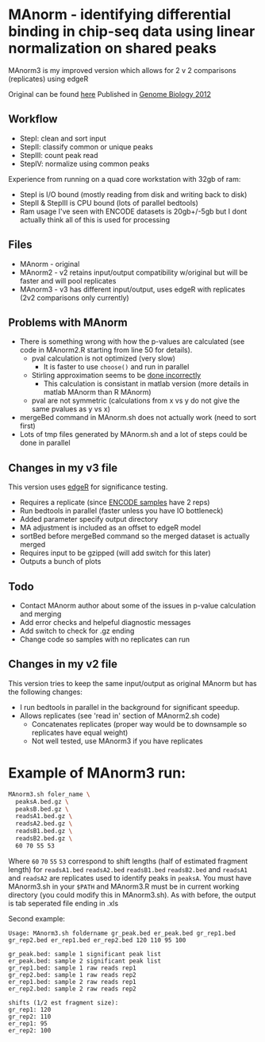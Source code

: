 # MAnorm - identifying differential binding in chip-seq data using linear normalization on shared peaks

MAnorm3 is my improved version which allows for 2 v 2 comparisons (replicates) using edgeR

Original can be found [here](http://bcb.dfci.harvard.edu/~gcyuan/MAnorm/R_tutorial.html) 
Published in [Genome Biology 2012](http://www.ncbi.nlm.nih.gov/pubmed/22424423)

Workflow
--------
* StepI: clean and sort input
* StepII: classify common or unique peaks
* StepIII: count peak read
* StepIV: normalize using common peaks

Experience from running on a quad core workstation with 32gb of ram: 
* StepI is I/O bound (mostly reading from disk and writing back to disk)
* StepII & StepIII is CPU bound (lots of parallel bedtools)
* Ram usage I've seen with ENCODE datasets is 20gb+/-5gb but I dont actually think all of this is used for processing

Files
-----
* MAnorm - original
* MAnorm2 - v2 retains input/output compatibility w/original but will be faster and will pool replicates
* MAnorm3 - v3 has different input/output, uses edgeR with replicates (2v2 comparisons only currently)

Problems with MAnorm
--------------------
* There is something wrong with how the p-values are calculated (see code in MAnorm2.R starting from line 50 for details). 
  * pval calculation is not optimized (very slow)
    * It is faster to use `choose()` and run in parallel
  * Stirling approximation seems to be [done incorrectly](http://stats.stackexchange.com/questions/47997/unknown-p-value-calculation)
    * This calculation is consistant in matlab version (more details in matlab MAnorm than R MAnorm)
  * pval are not symmetric (calculations from x vs y do not give the same pvalues as y vs x)
* mergeBed command in MAnorm.sh does not actually work (need to sort first)
* Lots of tmp files generated by MAnorm.sh and a lot of steps could be done in parallel
  
Changes in my v3 file
---------------------
This version uses [edgeR](http://www.bioconductor.org/packages/release/bioc/html/edgeR.html) for significance testing.
* Requires a replicate (since [ENCODE samples](http://ftp.ebi.ac.uk/pub/databases/ensembl/encode/integration_data_jan2011/byDataType/mappedReads/) have 2 reps)
* Run bedtools in parallel (faster unless you have IO bottleneck)
* Added parameter specify output directory
* MA adjustment is included as an offset to edgeR model
* sortBed before mergeBed command so the merged dataset is actually merged
* Requires input to be gzipped (will add switch for this later)
* Outputs a bunch of plots

Todo
----
* Contact MAnorm author about some of the issues in p-value calculation and merging
* Add error checks and helpeful diagnostic messages
* Add switch to check for .gz ending
* Change code so samples with no replicates can run

Changes in my v2 file
---------------------
This version tries to keep the same input/output as original MAnorm but has the following changes:
* I run bedtools in parallel in the background for significant speedup.
* Allows replicates (see 'read in' section of MAnorm2.sh code)
  * Concatenates replicates (proper way would be to downsample so replicates have equal weight)
  * Not well tested, use MAnorm3 if you have replicates

# Example of MAnorm3 run:
```bash
MAnorm3.sh foler_name \
  peaksA.bed.gz \
  peaksB.bed.gz \
  readsA1.bed.gz \
  readsA2.bed.gz \
  readsB1.bed.gz \
  readsB2.bed.gz \
  60 70 55 53
```
      
Where `60` `70` `55` `53` correspond to shift lengths (half of estimated fragment length) for `readsA1.bed` `readsA2.bed` `readsB1.bed` `readsB2.bed` 
and `readsA1` and `readsA2` are replicates used to identify peaks in `peaksA`. You must have MAnorm3.sh in your `$PATH` and MAnorm3.R must
be in current working directory (you could modify this in MAnorm3.sh). As with before, the output is tab seperated file ending in .xls

Second example:

    Usage: MAnorm3.sh foldername gr_peak.bed er_peak.bed gr_rep1.bed gr_rep2.bed er_rep1.bed er_rep2.bed 120 110 95 100

    gr_peak.bed: sample 1 significant peak list
    er_peak.bed: sample 2 significant peak list
    gr_rep1.bed: sample 1 raw reads rep1
    gr_rep2.bed: sample 1 raw reads rep2
    er_rep1.bed: sample 2 raw reads rep1
    er_rep2.bed: sample 2 raw reads rep2

    shifts (1/2 est fragment size):
    gr_rep1: 120
    gr_rep2: 110
    er_rep1: 95
    er_rep2: 100

